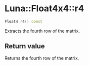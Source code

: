 # Luna::Float4x4::r4

```c++
Float4 r4() const
```

Extracts the fourth row of the matrix. 



## Return value
Returns the fourth row of the matrix. 

